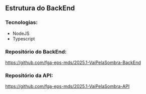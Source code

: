 ## Estrutura do BackEnd

### Tecnologias:
- NodeJS
- Typescript

### Repositório do BackEnd: 
https://github.com/fga-eps-mds/2025.1-VaiPelaSombra-BackEnd 

### Repositório da API:
https://github.com/fga-eps-mds/2025.1-VaiPelaSombra-API